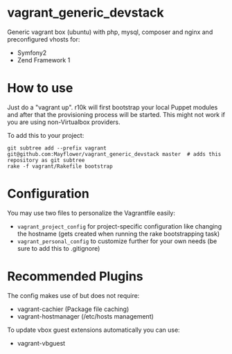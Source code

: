 vagrant_generic_devstack
========================
Generic vagrant box (ubuntu) with php, mysql, composer and nginx and preconfigured vhosts for:
 - Symfony2
 - Zend Framework 1

How to use
==========

Just do a "vagrant up".
r10k will first bootstrap your local Puppet modules and after that the provisioning process will be started.
This might not work if you are using non-Virtualbox providers.

To add this to your project:
```
git subtree add --prefix vagrant git@github.com:Mayflower/vagrant_generic_devstack master  # adds this repository as git subtree
rake -f vagrant/Rakefile bootstrap
```

Configuration
=============

You may use two files to personalize the Vagrantfile easily:
 - `vagrant_project_config` for project-specific configuration like changing the hostname
   (gets created when running the rake bootstrapping task)
 - `vagrant_personal_config` to customize further for your own needs (be sure to add this to .gitignore)

Recommended Plugins
===================

The config makes use of but does not require:
 - vagrant-cachier (Package file caching)
 - vagrant-hostmanager (/etc/hosts management)

To update vbox guest extensions automatically you can use:
 - vagrant-vbguest
